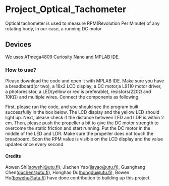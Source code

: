 # Project_Optical_Tachometer
Optical tachometer is used to measure RPM(Revolution Per Minute) of any rotating body, in our case, a running DC motor

## Devices
We uses ATmega4809 Curiosity Nano and MPLAB IDE.


### How to use?
Please download the code and open it with MPLAB IDE.
Make sure you have a breadboard(or two), a 16x2 LCD display, a DC motor,a L9110 motor driver, a photoresistor, a LED(yellow or red is preferable), resistors(220Ω and 10KΩ) and multiple wires.
Connect the components as following:



First, please run the code, and you should see the program built successfully in the box below. The LCD display and the yellow LED should light up.
Next, please check if the distance between LED and LDR is within 2 cm.
Then, please push the propeller a bit to give the DC motor strength to overcome the static friction and start running. Put the DC motor in the middle of the LED and LDR. Make sure the propeller does not touch the breadboard.
Soon the RPM value is visible on the LCD display and the value updates once every second.




#### Credits
Aowen Shi(aowshi@utu.fi), Jiachen Yao(jiayao@utu.fi), Guanghang Chen(guchen@utu.fi), Honghao Du(hongdu@utu.fi), Bowen Hu(bowehu@utu.fi) have done contribution to building up this project.
